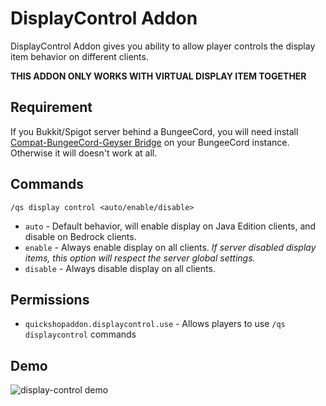 # DisplayControl Addon

DisplayControl Addon gives you ability to allow player controls the display item behavior on different clients.

**THIS ADDON ONLY WORKS WITH VIRTUAL DISPLAY ITEM TOGETHER**

## Requirement

If you Bukkit/Spigot server behind a BungeeCord, you will need install [Compat-BungeeCord-Geyser Bridge](../compat-modules/bungeecord-geyser.md) on your BungeeCord instance.
Otherwise it will doesn't work at all.

## Commands

`/qs display control <auto/enable/disable>`

* `auto` - Default behavior, will enable display on Java Edition clients, and disable on Bedrock clients.
* `enable` - Always enable display on all clients. *If server disabled display items, this option will respect the server global settings.*
* `disable` - Always disable display on all clients. 

## Permissions

* `quickshopaddon.displaycontrol.use` - Allows players to use `/qs displaycontrol` commands

## Demo

![display-control demo](img/display-control.gif)